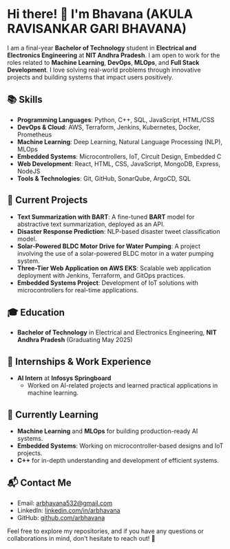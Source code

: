 # Hi there! 👋 I'm Bhavana (AKULA RAVISANKAR GARI BHAVANA)

I am a final-year **Bachelor of Technology** student in **Electrical and Electronics Engineering** at **NIT Andhra Pradesh**. I am open to work for the roles related to **Machine Learning**, **DevOps**, **MLOps**, and **Full Stack Development**. I love solving real-world problems through innovative projects and building systems that impact users positively.

## 📚 Skills
- **Programming Languages**: Python, C++, SQL, JavaScript, HTML/CSS
- **DevOps & Cloud**: AWS, Terraform, Jenkins, Kubernetes, Docker, Prometheus
- **Machine Learning**: Deep Learning, Natural Language Processing (NLP), MLOps
- **Embedded Systems**: Microcontrollers, IoT, Circuit Design, Embedded C
- **Web Development**: React, HTML, CSS, JavaScript, MongoDB, Express, NodeJS 
- **Tools & Technologies**: Git, GitHub, SonarQube, ArgoCD, SQL

## 🔧 Current Projects
- **Text Summarization with BART**: A fine-tuned **BART** model for abstractive text summarization, deployed as an API.
- **Disaster Response Prediction**: NLP-based disaster tweet classification model.
- **Solar-Powered BLDC Motor Drive for Water Pumping**: A project involving the use of a solar-powered BLDC motor in a water pumping system.
- **Three-Tier Web Application on AWS EKS**: Scalable web application deployment with Jenkins, Terraform, and GitOps practices.
- **Embedded Systems Project**: Development of IoT solutions with microcontrollers for real-time applications.

## 🎓 Education
- **Bachelor of Technology** in Electrical and Electronics Engineering, **NIT Andhra Pradesh** (Graduating May 2025)

## 💼 Internships & Work Experience
- **AI Intern** at **Infosys Springboard**
  - Worked on AI-related projects and learned practical applications in machine learning.

## 🌱 Currently Learning
- **Machine Learning** and **MLOps** for building production-ready AI systems.
- **Embedded Systems**: Working on microcontroller-based designs and IoT projects.
- **C++** for in-depth understanding and development of efficient systems.

## 📬 Contact Me
- Email: [arbhavana532@gmail.com](mailto:arbhavana532@dgmail.com)
- LinkedIn: [linkedin.com/in/arbhavana](https://www.linkedin.com/in/bhavana-ar-356149266/)
- GitHub: [github.com/arbhavana](https://github.com/arbhavana)

Feel free to explore my repositories, and if you have any questions or collaborations in mind, don't hesitate to reach out! 🚀

<!--
**arbhavana/arbhavana** is a ✨ _special_ ✨ repository because its `README.md` (this file) appears on your GitHub profile.

Here are some ideas to get you started:

- 🔭 I’m currently working on ...
- 🌱 I’m currently learning ...
- 👯 I’m looking to collaborate on ...
- 🤔 I’m looking for help with ...
- 💬 Ask me about ...
- 📫 How to reach me: ...
- 😄 Pronouns: ...
- ⚡ Fun fact: ...
-->
